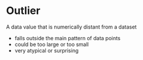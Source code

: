 # Outlier

A data value that is numerically distant from a dataset

* falls outside the main pattern of data points
* could be too large or too small
* very atypical or surprising